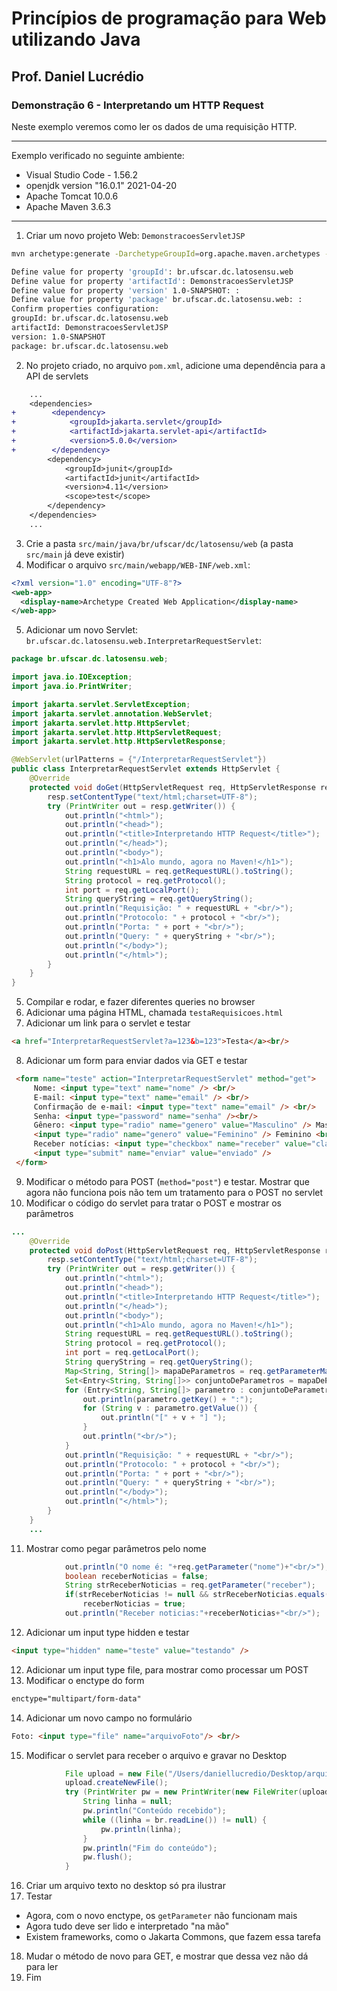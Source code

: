 # Princípios de programação para Web utilizando Java
## Prof. Daniel Lucrédio

### Demonstração 6 - Interpretando um HTTP Request

Neste exemplo veremos como ler os dados de uma requisição HTTP.

<hr>
Exemplo verificado no seguinte ambiente:

- Visual Studio Code - 1.56.2
- openjdk version "16.0.1" 2021-04-20
- Apache Tomcat 10.0.6
- Apache Maven 3.6.3
<hr>

1. Criar um novo projeto Web: ```DemonstracoesServletJSP```

```sh
mvn archetype:generate -DarchetypeGroupId=org.apache.maven.archetypes -DarchetypeArtifactId=maven-archetype-webapp -DarchetypeVersion=1.4

Define value for property 'groupId': br.ufscar.dc.latosensu.web
Define value for property 'artifactId': DemonstracoesServletJSP
Define value for property 'version' 1.0-SNAPSHOT: : 
Define value for property 'package' br.ufscar.dc.latosensu.web: : 
Confirm properties configuration:
groupId: br.ufscar.dc.latosensu.web
artifactId: DemonstracoesServletJSP
version: 1.0-SNAPSHOT
package: br.ufscar.dc.latosensu.web

```

2. No projeto criado, no arquivo ```pom.xml```, adicione uma dependência para a API de servlets

```diff
    ...
    <dependencies>
+        <dependency>
+            <groupId>jakarta.servlet</groupId>
+            <artifactId>jakarta.servlet-api</artifactId>
+            <version>5.0.0</version>
+        </dependency>
        <dependency>
            <groupId>junit</groupId>
            <artifactId>junit</artifactId>
            <version>4.11</version>
            <scope>test</scope>
        </dependency>
    </dependencies>
    ...
```
3. Crie a pasta ```src/main/java/br/ufscar/dc/latosensu/web``` (a pasta ```src/main``` já deve existir)
4. Modificar o arquivo ```src/main/webapp/WEB-INF/web.xml```:

```xml
<?xml version="1.0" encoding="UTF-8"?>
<web-app>
  <display-name>Archetype Created Web Application</display-name>
</web-app>
```

5. Adicionar um novo Servlet: ```br.ufscar.dc.latosensu.web.InterpretarRequestServlet```:

```java
package br.ufscar.dc.latosensu.web;

import java.io.IOException;
import java.io.PrintWriter;

import jakarta.servlet.ServletException;
import jakarta.servlet.annotation.WebServlet;
import jakarta.servlet.http.HttpServlet;
import jakarta.servlet.http.HttpServletRequest;
import jakarta.servlet.http.HttpServletResponse;

@WebServlet(urlPatterns = {"/InterpretarRequestServlet"})
public class InterpretarRequestServlet extends HttpServlet {
    @Override
    protected void doGet(HttpServletRequest req, HttpServletResponse resp) throws ServletException, IOException {
        resp.setContentType("text/html;charset=UTF-8");
        try (PrintWriter out = resp.getWriter()) {
            out.println("<html>");
            out.println("<head>");
            out.println("<title>Interpretando HTTP Request</title>");
            out.println("</head>");
            out.println("<body>");
            out.println("<h1>Alo mundo, agora no Maven!</h1>");
            String requestURL = req.getRequestURL().toString();
            String protocol = req.getProtocol();
            int port = req.getLocalPort();
            String queryString = req.getQueryString();
            out.println("Requisição: " + requestURL + "<br/>");
            out.println("Protocolo: " + protocol + "<br/>");
            out.println("Porta: " + port + "<br/>");
            out.println("Query: " + queryString + "<br/>");
            out.println("</body>");
            out.println("</html>");
        }
    }
}
```

5. Compilar e rodar, e fazer diferentes queries no browser
6. Adicionar uma página HTML, chamada ```testaRequisicoes.html```
7. Adicionar um link para o servlet e testar

```html
<a href="InterpretarRequestServlet?a=123&b=123">Testa</a><br/>
```

8. Adicionar um form para enviar dados via GET e testar

```html
 <form name="teste" action="InterpretarRequestServlet" method="get">
     Nome: <input type="text" name="nome" /> <br/>
     E-mail: <input type="text" name="email" /> <br/>
     Confirmação de e-mail: <input type="text" name="email" /> <br/>
     Senha: <input type="password" name="senha" /><br/>
     Gênero: <input type="radio" name="genero" value="Masculino" /> Masculino
     <input type="radio" name="genero" value="Feminino" /> Feminino <br/>
     Receber notícias: <input type="checkbox" name="receber" value="claro" /><br/>
     <input type="submit" name="enviar" value="enviado" />
 </form>
```

9. Modificar o método para POST (```method="post"```) e testar. Mostrar que agora não funciona pois não tem um tratamento para o POST no servlet
10. Modificar o código do servlet para tratar o POST e mostrar os parâmetros

```java
...
    @Override
    protected void doPost(HttpServletRequest req, HttpServletResponse resp) throws ServletException, IOException {
        resp.setContentType("text/html;charset=UTF-8");
        try (PrintWriter out = resp.getWriter()) {
            out.println("<html>");
            out.println("<head>");
            out.println("<title>Interpretando HTTP Request</title>");
            out.println("</head>");
            out.println("<body>");
            out.println("<h1>Alo mundo, agora no Maven!</h1>");
            String requestURL = req.getRequestURL().toString();
            String protocol = req.getProtocol();
            int port = req.getLocalPort();
            String queryString = req.getQueryString();
            Map<String, String[]> mapaDeParametros = req.getParameterMap();
            Set<Entry<String, String[]>> conjuntoDeParametros = mapaDeParametros.entrySet();
            for (Entry<String, String[]> parametro : conjuntoDeParametros) {
                out.println(parametro.getKey() + ":");
                for (String v : parametro.getValue()) {
                    out.println("[" + v + "] ");
                }
                out.println("<br/>");
            }
            out.println("Requisição: " + requestURL + "<br/>");
            out.println("Protocolo: " + protocol + "<br/>");
            out.println("Porta: " + port + "<br/>");
            out.println("Query: " + queryString + "<br/>");
            out.println("</body>");
            out.println("</html>");
        }
    }
    ...
```

11. Mostrar como pegar parâmetros pelo nome

```java
            out.println("O nome é: "+req.getParameter("nome")+"<br/>");
            boolean receberNoticias = false;
            String strReceberNoticias = req.getParameter("receber");
            if(strReceberNoticias != null && strReceberNoticias.equals("claro"))
                receberNoticias = true;
            out.println("Receber noticias:"+receberNoticias+"<br/>");
```

12. Adicionar um input type hidden e testar

```html
<input type="hidden" name="teste" value="testando" />
```

12. Adicionar um input type file, para mostrar como processar um POST
13. Modificar o enctype do form

```html
enctype="multipart/form-data"
```
14. Adicionar um novo campo no formulário

```html
Foto: <input type="file" name="arquivoFoto"/> <br/>
```

15. Modificar o servlet para receber o arquivo e gravar no Desktop

```java
            File upload = new File("/Users/daniellucredio/Desktop/arquivoRecebido.txt");
            upload.createNewFile();
            try (PrintWriter pw = new PrintWriter(new FileWriter(upload)); BufferedReader br = req.getReader()) {
                String linha = null;
                pw.println("Conteúdo recebido");
                while ((linha = br.readLine()) != null) {
                    pw.println(linha);
                }
                pw.println("Fim do conteúdo");
                pw.flush();
            }
```

16. Criar um arquivo texto no desktop só pra ilustrar
17. Testar
   - Agora, com o novo enctype, os ```getParameter``` não funcionam mais
   - Agora tudo deve ser lido e interpretado "na mão"
   - Existem frameworks, como o Jakarta Commons, que fazem essa tarefa
18. Mudar o método de novo para GET, e mostrar que dessa vez não dá para ler
19. Fim

